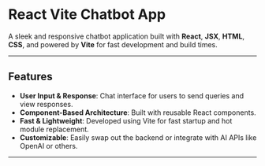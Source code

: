 #  React Vite Chatbot App

A sleek and responsive chatbot application built with **React**, **JSX**, **HTML**, **CSS**, and powered by **Vite** for fast development and build times.

---

##  Features

- **User Input & Response**: Chat interface for users to send queries and view responses.
- **Component-Based Architecture**: Built with reusable React components.
- **Fast & Lightweight**: Developed using Vite for fast startup and hot module replacement.
- **Customizable**: Easily swap out the backend or integrate with AI APIs like OpenAI or others.

---
